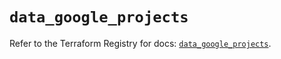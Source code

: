 # `data_google_projects`

Refer to the Terraform Registry for docs: [`data_google_projects`](https://registry.terraform.io/providers/hashicorp/google-beta/5.21.0/docs/data-sources/google_projects).
